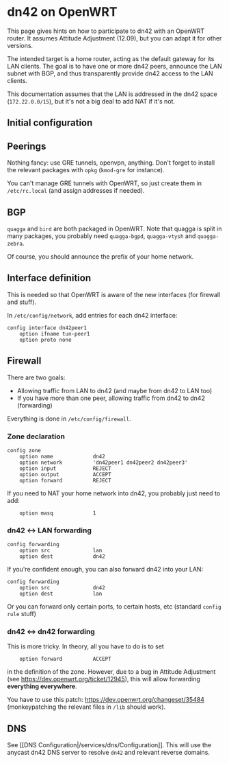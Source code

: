 # dn42 on OpenWRT

This page gives hints on how to participate to dn42 with an OpenWRT router. It assumes Attitude Adjustment (12.09), but you can adapt it for other versions.

The intended target is a home router, acting as the default gateway for its LAN clients. The goal is to have one or more dn42 peers, announce the LAN subnet with BGP, and thus transparently provide dn42 access to the LAN clients.

This documentation assumes that the LAN is addressed in the dn42 space (`172.22.0.0/15`), but it's not a big deal to add NAT if it's not.

## Initial configuration



## Peerings

Nothing fancy: use GRE tunnels, openvpn, anything. Don't forget to install the relevant packages with `opkg` (`kmod-gre` for instance).

You can't manage GRE tunnels with OpenWRT, so just create them in `/etc/rc.local` (and assign addresses if needed).

## BGP

`quagga` and `bird` are both packaged in OpenWRT. Note that quagga is split in many packages, you probably need `quagga-bgpd`, `quagga-vtysh` and `quagga-zebra`.

Of course, you should announce the prefix of your home network.

## Interface definition

This is needed so that OpenWRT is aware of the new interfaces (for firewall and stuff).

In `/etc/config/network`, add entries for each dn42 interface:

    config interface dn42peer1
        option ifname tun-peer1
        option proto none

## Firewall

There are two goals:

  - Allowing traffic from LAN to dn42 (and maybe from dn42 to LAN too)
  - If you have more than one peer, allowing traffic from dn42 to dn42 (forwarding)

Everything is done in `/etc/config/firewall`.

### Zone declaration

    config zone
        option name             dn42
        option network          'dn42peer1 dn42peer2 dn42peer3'
        option input            REJECT
        option output           ACCEPT
        option forward          REJECT

If you need to NAT your home network into dn42, you probably just need to add: 

        option masq             1

### dn42 ↔ LAN forwarding

    config forwarding                   
        option src              lan
        option dest             dn42

If you're confident enough, you can also forward dn42 into your LAN:

    config forwarding                   
        option src              dn42
        option dest             lan

Or you can forward only certain ports, to certain hosts, etc (standard `config rule` stuff)

### dn42 ↔ dn42 forwarding

This is more tricky. In theory, all you have to do is to set

        option forward          ACCEPT

in the definition of the zone. However, due to a bug in Attitude Adjustment (see https://dev.openwrt.org/ticket/12945), this will allow forwarding **everything everywhere**.

You have to use this patch: https://dev.openwrt.org/changeset/35484 (monkeypatching the relevant files in `/lib` should work).

## DNS

See [[DNS Configuration|/services/dns/Configuration]]. This will use the anycast dn42 DNS server to resolve `dn42` and relevant reverse domains.
